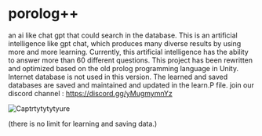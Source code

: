 # porolog++
an ai like chat gpt that could search in the database.
This is an artificial intelligence like gpt chat, which produces many diverse results by using more and more learning. Currently, this artificial intelligence has the ability to answer more than 60 different questions. This project has been rewritten and optimized based on the old prolog programming language in Unity. Internet database is not used in this version.
The learned and saved databases are saved and maintained and updated in the learn.P file.
join our discord channel :
https://discord.gg/yMugmymnYz

![Captrtytytytyure](https://user-images.githubusercontent.com/117861084/233664202-1ac350f3-1683-4c39-9579-0f0b7ace4f8f.PNG)

(there is no limit for learning and saving data.)
